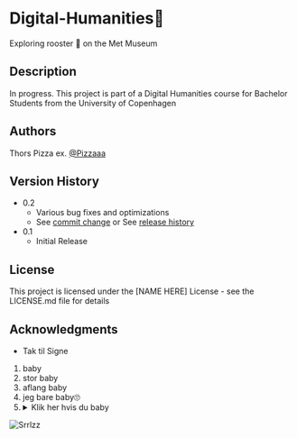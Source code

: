 # Digital-Humanities🐓

Exploring rooster 🐓 on the Met Museum 

## Description

In progress. This project is part of a Digital Humanities course for Bachelor Students from the University of Copenhagen

## Authors

Thors Pizza 
ex. [@Pizzaaa](https://twitter.com/Thorspizza)

## Version History

* 0.2
    * Various bug fixes and optimizations
    * See [commit change]() or See [release history]()
* 0.1
    * Initial Release

## License
This project is licensed under the [NAME HERE] License - see the LICENSE.md file for details

## Acknowledgments
* Tak til Signe

1. baby
2. stor baby
3. aflang baby
4. jeg bare baby🙄
5. <details><summary>Klik her hvis du baby</summary>baby😧</details>


![Srrlzz](https://scontent-arn2-1.xx.fbcdn.net/v/t1.15752-9/399713943_6889423911175647_4343550309671703882_n.jpg?_nc_cat=104&ccb=1-7&_nc_sid=8cd0a2&_nc_ohc=8gAGSOUv0QgAX9EPvDP&_nc_ht=scontent-arn2-1.xx&oh=03_AdT-AvwmZOhtt4I43HJeqXTOF0Fb86vYXUQ5vvNH4Q5MBQ&oe=657C4C34)
